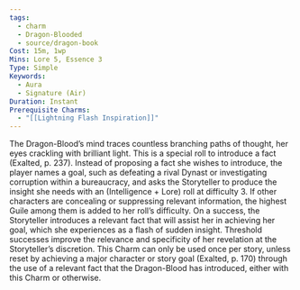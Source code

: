 ```yaml
---
tags:
  - charm
  - Dragon-Blooded
  - source/dragon-book
Cost: 15m, 1wp
Mins: Lore 5, Essence 3
Type: Simple
Keywords:
  - Aura
  - Signature (Air)
Duration: Instant
Prerequisite Charms:
  - "[[Lightning Flash Inspiration]]"
---
```

The Dragon-Blood’s mind traces countless branching paths of thought, her eyes crackling with brilliant light. This is a special roll to introduce a fact (Exalted, p. 237). Instead of proposing a fact she wishes to introduce, the player names a goal, such as defeating a rival Dynast or investigating corruption within a bureaucracy, and asks the Storyteller to produce the insight she needs with an (Intelligence + Lore) roll at difficulty 3. If other characters are concealing or suppressing relevant information, the highest Guile among them is added to her roll’s difficulty. On a success, the Storyteller introduces a relevant fact that will assist her in achieving her goal, which she experiences as a flash of sudden insight. Threshold successes improve the relevance and specificity of her revelation at the Storyteller’s discretion. This Charm can only be used once per story, unless reset by achieving a major character or story goal (Exalted, p. 170) through the use of a relevant fact that the Dragon-Blood has introduced, either with this Charm or otherwise.